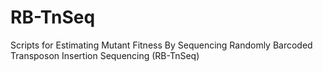 # RB-TnSeq
Scripts for Estimating Mutant Fitness By Sequencing Randomly Barcoded Transposon Insertion Sequencing (RB-TnSeq)
